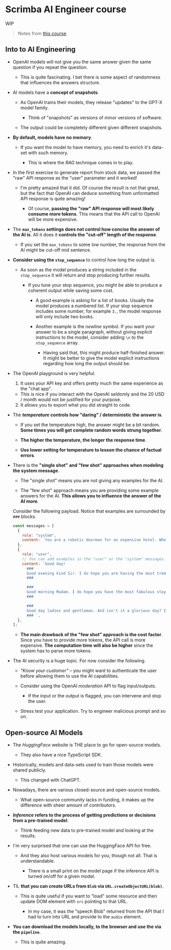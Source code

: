 # Scrimba AI Engineer course

WIP

> Notes from [this course](https://scrimba.com/learn/aiengineer).

## Into to AI Engineering

- OpenAI models will not give you the same answer given the same question if you repeat the question.

  - This is quite fascinating. I bet there is some aspect of randomness that influences the answers structure.

- AI models have a **concept of snapshots**.

  - As OpenAI trains their models, they release "updates" to the GPT-X model family.

    - Think of "snapshots" as versions of minor versions of software.

  - The output could be completely different given different snapshots.

- **By default, models have no memory**.

  - If you want the model to have memory, you need to enrich it's data-set with such memory.

    - This is where the _RAG_ technique comes in to play.

- In the first exercise to generate report from stock data, we passed the "raw" API response as the "user" parameter and it worked!

  - I'm pretty amazed that it did. Of course the result is not that great, but the fact that OpenAI can deduce something from unformatted API response is quite amazing!

    - Of course, **passing the "raw" API response will most likely consume more tokens**. This means that the API call to OpenAI will be more expensive.

- The **`max_tokens` settings does not control how concise the answer of the AI is**. All it does it **controls the "cut-off" length of the response**.

  - If you set the `max_tokens` to some low number, the response from the AI might be cut-off mid sentence.

- **Consider using the `stop_sequence`** to control how long the output is.

  - As soon as the model produces a string included in the `stop_sequence` it will return and stop producing further results.

    - If you tune your stop sequence, you might be able to produce a coherent output while saving some cost.

      - A good example is asking for a list of books. Usually the model produces a numbered list. If your stop sequence includes some number, for example `3.`, the model response will only include two books.

      - Another example is the _newline_ symbol. If you want your answer to be a single paragraph, without giving explicit instructions to the model, consider adding `\n` to the `stop_sequence` array.

        - Having said that, this might produce half-finished answer. It might be better to give the model explicit instructions regarding how long the output should be.

- The OpenAI playground is very helpful.

  1. It uses your API key and offers pretty much the same experience as the "chat app".

  - This is nice if you interact with the OpenAI seldomly and the 20 USD / month would not be justified for your purpose.

  2. It allows you to export what you did straight to code.

- The **_temperature_ controls how "daring" / deterministic the answer is**.

  - If you set the temperature high, the answer might be a bit random. **Some times you will get complete random words strung together**.

  - **The higher the temperature, the longer the response time**.

  - **Use lower setting for temperature to lessen the chance of factual errors**.

- There is the **"single shot" and "few shot" approaches when modeling the system message**.

  - The "single shot" means you are not giving any examples for the AI.

  - The "few shot" approach means you are providing some example answers for the AI. **This allows you to influence the answer of the AI more**.

  Consider the following payload. Notice that examples are surrounded by `###` blocks.

  ```js
  const messages = [
    {
      role: "system",
      content: `You are a robotic doorman for an expensive hotel. When a customer greets you, respond to them politely. Use examples provided between ### to set the style and tone of your response.`,
    },
    {
      role: "user",
      // You can add examples in the "user" or the "system" messages.
      content: `Good day!
        ###
        Good evening kind Sir. I do hope you are having the most tremendous day and looking forward to an evening of indulgence in our most delightful of restaurants.
        ###
  
        ###
        Good morning Madam. I do hope you have the most fabulous stay with us here at our hotel. Do let me know how I can be of assistance.
        ###
  
        ###
        Good day ladies and gentleman. And isn't it a glorious day? I do hope you have a splendid day enjoying our hospitality.
        ### `,
    },
  ];
  ```

  - **The main drawback of the "few shot" approach is the cost factor**. Since you have to provide more tokens, the API call is more expensive. **The computation time will also be higher** since the system has to parse more tokens.

- The AI security is a huge topic. For now consider the following.

  - _"Know your customer"_ – you might want to authenticate the user before allowing them to use the AI capabilities.

  - Consider using the OpenAI _moderation_ API to flag input/outputs.

    - If the input or the output is flagged, you can intervene and stop the user.

  - Stress test your application. Try to engineer malicious prompt and so on.

## Open-source AI Models

- The _HuggingFace_ website is THE place to go for open-source models.

  - They also have a nice TypeScript SDK.

- Historically, models and data-sets used to train those models were shared publicly.

  - This changed with ChatGPT.

- Nowadays, there are various closed-source and open-source models.

  - What open-source community lacks in funding, it makes up the difference with sheer amount of contributors.

- **_Inference_ refers to the process of getting predictions or decisions from a pre-trained model**.

  - Think feeding new data to pre-trained model and looking at the results.

- I'm very surprised that one can use the HuggingFace API for free.

  - And they also host various models for you, though not all. That is understandable.

    - There is a small print on the model page if the inference API is turned on/off for a given model.

- TIL **that you can create URLs from `Blob` via `URL.createObjectURL(blob)`**.

  - This is quite useful if you want to "load" some resource and then update DOM element with `src` pointing to that URL.

    - In my case, it was the "speech Blob" returned from the API that I had to turn into URL and provide to the `audio` element.

- **You can download the models locally, to the browser and use the via the `pipeline`**.

  - This is quite amazing.
